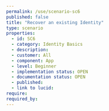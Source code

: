```yaml
---
permalink: /use/scenario-sc6
published: false
title: "Recover an existing Identity"
type: scenario
properties:
  - id: SC6
  - category: Identity Basics
  - description:
  - customer: All
  - component: App
  - level: Beginner
  - implementation status: OPEN
  - documentation status: OPEN
  - published:
  - link to lucid:
require:
required_by:
---
```

